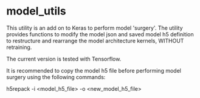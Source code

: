 # model_utils

This utility is an add on to Keras to perform model 'surgery'. The utility provides functions to modify the model json and saved model h5 definition to restructure and rearrange the model architecture kernels, WITHOUT retraining. 

The current version is tested with Tensorflow. 

It is recommended to copy the model h5 file before performing model surgery using the following commands:

h5repack -i <model_h5_file> -o <new_model_h5_file>
